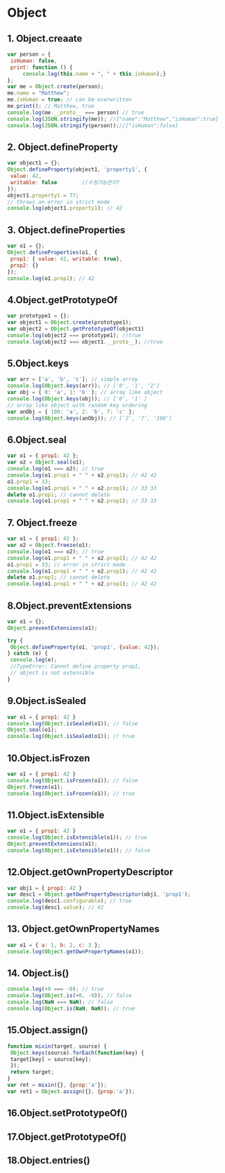 # Object



## 1. Object.creaate

```js
var person = {
 isHuman: false,
 print: function () { 
     console.log(this.name + ", " + this.isHuman);}
};
var me = Object.create(person);
me.name = "Matthew";
me.isHuman = true; // can be overwritten
me.print(); // Matthew, true
console.log(me.__proto__ === person) // true
console.log(JSON.stringify(me)); //{"name":"Matthew","isHuman":true}
console.log(JSON.stringify(person));//{"isHuman":false}
```


## 2. Object.defineProperty

``` js
var object1 = {};
Object.defineProperty(object1, 'property1', {
 value: 42,
 writable: false        //수정가능한지?
});
object1.property1 = 77;
// throws an error in strict mode
console.log(object1.property1); // 42
```

## 3. Object.defineProperties
``` js
var o1 = {};
Object.defineProperties(o1, {
 prop1: { value: 42, writable: true},
 prop2: {}
});
console.log(o1.prop1); // 42
```


## 4.Object.getPrototypeOf
```js
var prototype1 = {};
var object1 = Object.create(prototype1);
var object2 = Object.getPrototypeOf(object1)
console.log(object2 === prototype1); //true
console.log(object2 === object1.__proto__); //true
```


## 5.Object.keys

```js
var arr = ['a', 'b', 'c']; // simple array
console.log(Object.keys(arr)); // ['0', '1', '2']
var obj = { 0: 'a', 1: 'b' }; // array like object
console.log(Object.keys(obj)); // ['0', '1' ]
// array like object with random key ordering
var anObj = { 100: 'a', 2: 'b', 7: 'c' };
console.log(Object.keys(anObj)); // ['2', '7', '100']
```



## 6.Object.seal

```js
var o1 = { prop1: 42 };
var o2 = Object.seal(o1);
console.log(o1 === o2); // true
console.log(o1.prop1 + " " + o2.prop1); // 42 42
o1.prop1 = 33;
console.log(o1.prop1 + " " + o2.prop1); // 33 33
delete o1.prop1; // cannot delete
console.log(o1.prop1 + " " + o2.prop1); // 33 33
```


## 7. Object.freeze

```js
var o1 = { prop1: 42 };
var o2 = Object.freeze(o1);
console.log(o1 === o2); // true
console.log(o1.prop1 + " " + o2.prop1); // 42 42
o1.prop1 = 33; // error in strict mode
console.log(o1.prop1 + " " + o2.prop1); // 42 42
delete o1.prop1; // cannot delete
console.log(o1.prop1 + " " + o2.prop1); // 42 42
```

## 8.Object.preventExtensions

```js
var o1 = {};
Object.preventExtensions(o1);

try {
 Object.defineProperty(o1, 'prop1', {value: 42});
} catch (e) {
 console.log(e);
 //TypeError: Cannot define property prop1,
 // object is not extensible
}
```

## 9.Object.isSealed

```js
var o1 = { prop1: 42 }
console.log(Object.isSealed(o1)); // false
Object.seal(o1);
console.log(Object.isSealed(o1)); // true
```


## 10.Object.isFrozen

```js
var o1 = { prop1: 42 }
console.log(Object.isFrozen(o1)); // false
Object.freeze(o1);
console.log(Object.isFrozen(o1)); // true
```


## 11.Object.isExtensible

```js
var o1 = { prop1: 42 }
console.log(Object.isExtensible(o1)); // true
Object.preventExtensions(o1);
console.log(Object.isExtensible(o1)); // false
```

## 12.Object.getOwnPropertyDescriptor

```js
var obj1 = { prop1: 42 }
var desc1 = Object.getOwnPropertyDescriptor(obj1, 'prop1');
console.log(desc1.configurable); // true
console.log(desc1.value); // 42
```


## 13. Object.getOwnPropertyNames

```js
var o1 = { a: 1, b: 2, c: 3 };
console.log(Object.getOwnPropertyNames(o1)); 
```


## 14. Object.is()

```js
console.log(+0 === -0); // true
console.log(Object.is(+0, -0)); // false
console.log(NaN === NaN); // false
console.log(Object.is(NaN, NaN)); // true
```


## 15.Object.assign()

```js
function mixin(target, source) {
 Object.keys(source).forEach(function(key) {
 target[key] = source[key];
 });
 return target;
}
var ret = mixin({}, {prop:'a'});
var ret1 = Object.assign({}, {prop:'a'});
```


## 16.Object.setPrototypeOf()
## 17.Object.getPrototypeOf()
## 18.Object.entries()
